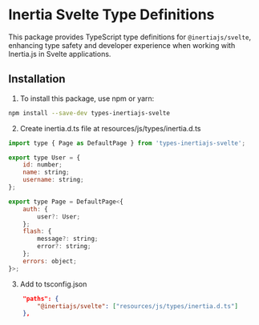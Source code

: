 # Inertia Svelte Type Definitions

This package provides TypeScript type definitions for `@inertiajs/svelte`, enhancing type safety and developer experience when working with Inertia.js in Svelte applications.

## Installation

1. To install this package, use npm or yarn:

```bash
npm install --save-dev types-inertiajs-svelte
```

2. Create inertia.d.ts file at resources/js/types/inertia.d.ts
```js
import type { Page as DefaultPage } from 'types-inertiajs-svelte';

export type User = {
    id: number;
    name: string;
    username: string;
};

export type Page = DefaultPage<{
    auth: {
        user?: User;
    };
    flash: {
        message?: string;
        error?: string;
    };
    errors: object;
}>;
```

3. Add to tsconfig.json
```json
    "paths": {
        "@inertiajs/svelte": ["resources/js/types/inertia.d.ts"]
    },
```
